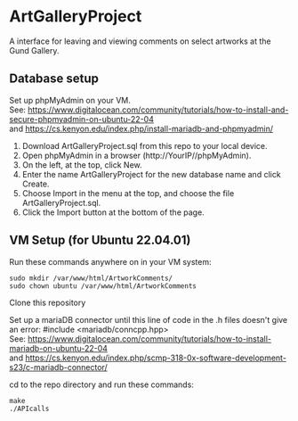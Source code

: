 # ArtGalleryProject
 A interface for leaving and viewing comments on select artworks at the Gund Gallery.

## Database setup
Set up phpMyAdmin on your VM.  
See: https://www.digitalocean.com/community/tutorials/how-to-install-and-secure-phpmyadmin-on-ubuntu-22-04  
and https://cs.kenyon.edu/index.php/install-mariadb-and-phpmyadmin/

1. Download ArtGalleryProject.sql from this repo to your local device.  
2. Open phpMyAdmin in a browser (http://YourIP//phpMyAdmin).  
3. On the left, at the top, click New.  
4. Enter the name ArtGalleryProject for the new database name and click Create.  
5. Choose Import in the menu at the top, and choose the file ArtGalleryProject.sql.  
6. Click the Import button at the bottom of the page.

## VM Setup (for Ubuntu 22.04.01)  
Run these commands anywhere on in your VM system:  
```
sudo mkdir /var/www/html/ArtworkComments/  
sudo chown ubuntu /var/www/html/ArtworkComments
```

Clone this repository

Set up a mariaDB connector until this line of code in the .h files doesn't give an error: #include <mariadb/conncpp.hpp>   
See: https://www.digitalocean.com/community/tutorials/how-to-install-mariadb-on-ubuntu-22-04  
and https://cs.kenyon.edu/index.php/scmp-318-0x-software-development-s23/c-mariadb-connector/

cd to the repo directory and run these commands:  
```
make  
./APIcalls
```
